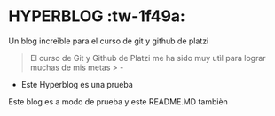 # HYPERBLOG :tw-1f49a:
Un blog increìble para el curso de git y github de platzi
>El curso de Git y Github de Platzi me ha sido muy utìl para lograr muchas de mis metas > -


- Este Hyperblog es una prueba

Este blog es a modo de prueba y este README.MD tambièn 
